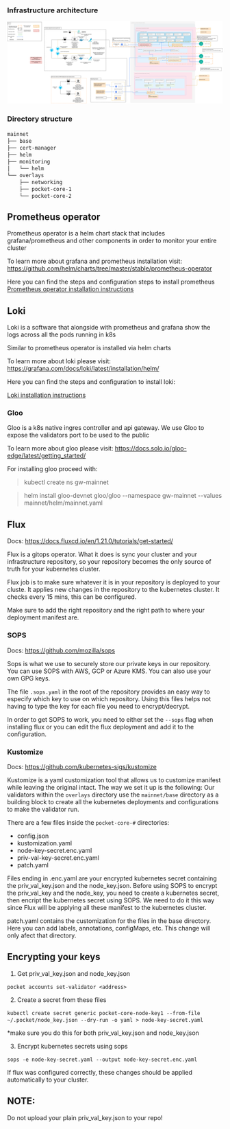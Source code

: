 ### Infrastructure architecture


![Infrastructure diagram](./assets/pokt-network-infrastructure-overview.png)


### Directory structure
```
mainnet
├── base
├── cert-manager
├── helm
├── monitoring
│   └── helm
└── overlays
    ├── networking
    ├── pocket-core-1
    └── pocket-core-2
```

## Prometheus operator

Prometheus operator is a helm chart stack that includes grafana/prometheus and other components in order to monitor your entire cluster

To learn more about grafana and prometheus installation visit: https://github.com/helm/charts/tree/master/stable/prometheus-operator 

Here you can find the steps and configuration steps to install prometheus
[Prometheus operator installation instructions](mainnet/monitoring/helm/README.md#prometheus-operator)


## Loki

Loki is a software that alongside with prometheus and grafana show the logs across all the pods running in k8s

Similar to prometheus operator is installed via helm charts 

To learn more about loki please visit: https://grafana.com/docs/loki/latest/installation/helm/

Here you can find the steps and configuration to install loki:

[Loki installation instructions](mainnet/monitoring/helm/README.md#Loki)


### Gloo 

Gloo is a k8s native ingres controller and api gateway. We use Gloo to expose the validators port to be used to the public 

To learn more about gloo please visit: https://docs.solo.io/gloo-edge/latest/getting_started/

For installing gloo proceed with:

> kubectl create ns gw-mainnet

> helm install gloo-devnet gloo/gloo --namespace gw-mainnet --values mainnet/helm/mainnet.yaml
 

## Flux
Docs: https://docs.fluxcd.io/en/1.21.0/tutorials/get-started/<br>

Flux is a gitops operator. What it does is sync your cluster and your infrastructure repository, so your repository becomes the only source of truth for your kubernetes cluster.

Flux job is to make sure whatever it is in your repository is deployed to your cluste. It applies new changes in the repository to the kubernetes cluster. It checks every 15 mins, this can be configured.  

Make sure to add the right repository and the right path to where your deployment manifest are. <br>



### SOPS
Docs: https://github.com/mozilla/sops <br>

Sops is what we use to securely store our private keys in our repository. You can use SOPS with AWS, GCP or Azure KMS. You can also use your own GPG keys.

The file `.sops.yaml` in the root of the repository provides an easy way to especify which key to use on which repository. Using this files helps not having to type the key for each file you need to encrypt/decrypt.

In order to get SOPS to work, you need to either set the `--sops` flag when installing flux or you can edit the flux deployment and add it to the configuration.

### Kustomize
Docs: https://github.com/kubernetes-sigs/kustomize<br>

Kustomize is a yaml customization tool that allows us to customize manifest while leaving the original intact. The way we set it up is the following:
Our validators within the `overlays` directory use the `mainnet/base` directory as a building block to create all the kubernetes deployments and configurations to make the validator run.

There are a few files inside the `pocket-core-#` directories: 
- config.json
- kustomization.yaml
- node-key-secret.enc.yaml
- priv-val-key-secret.enc.yaml
- patch.yaml

Files ending in .enc.yaml are your encrypted kubernetes secret containing the priv_val_key.json and the node_key.json. Before using SOPS to encrypt the priv_val_key and the node_key, you need to create a kubernetes secret, then encript the kubernetes secret using SOPS. We need to do it this way since Flux will be applying all these manifest to the kubernetes cluster.

patch.yaml contains the customization for the files in the base directory. Here you can add labels, annotations, configMaps, etc. This change will only afect that directory.


## Encrypting your keys

1. Get priv_val_key.json and node_key.json
```
pocket accounts set-validator <address>
```
2. Create a secret from these files
```
kubectl create secret generic pocket-core-node-key1 --from-file ~/.pocket/node_key.json --dry-run -o yaml > node-key-secret.yaml
``` 
*make sure you do this for both priv_val_key.json and node_key.json

3. Encrypt kubernetes secrets using sops
```
sops -e node-key-secret.yaml --output node-key-secret.enc.yaml
```

If flux was configured correctly, these changes should be applied automatically to your cluster.


## NOTE:

Do not upload your plain priv_val_key.json to your repo!
